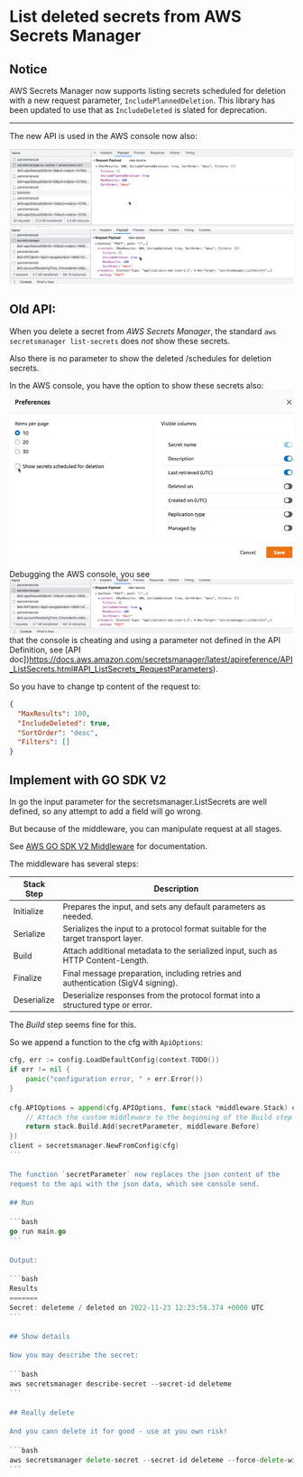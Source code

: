 # List deleted secrets from AWS Secrets Manager

## Notice

AWS Secrets Manager now supports listing secrets scheduled for deletion with a new request parameter, `IncludePlannedDeletion`. This library has been updated to use that as `IncludeDeleted` is slated for deprecation.

-----------------------

The new API is used in the AWS console now also:

![Alt text](img/includeplanneddeletion.png)
![Alt text](img/includedeleted.png)

Old API:
-------
When you delete a secret from *AWS Secrets Manager*, the standard 
`aws secretsmanager list-secrets` does *not* show these secrets.

Also there is no parameter to show the deleted /schedules for deletion secrets.

In the AWS console, you have the option to show these secrets also:
![](img/preferences.png)

Debugging the AWS console, you see ![](img/includedeleted.png) that 
the console is cheating and using a parameter not defined in the API
Definition, see [API doc])https://docs.aws.amazon.com/secretsmanager/latest/apireference/API_ListSecrets.html#API_ListSecrets_RequestParameters).

So you have to change tp content of the request to:

```json
{
  "MaxResults": 100,
  "IncludeDeleted": true,
  "SortOrder": "desc",
  "Filters": []
}
```

## Implement with GO SDK V2

In go the input parameter for the secretsmanager.ListSecrets are
well defined, so any attempt to add a field will go wrong.

But because of the middleware, you can manipulate request at all stages.

See [AWS GO SDK V2 Middleware](https://aws.github.io/aws-sdk-go-v2/docs/middleware/) for documentation.

The middleware has several steps:


Stack Step |	Description
---|---
Initialize	|Prepares the input, and sets any default parameters as needed.
Serialize	|Serializes the input to a protocol format suitable for the target transport layer.
Build	|Attach additional metadata to the serialized input, such as HTTP Content-Length.
Finalize |	Final message preparation, including retries and authentication (SigV4 signing).
Deserialize |	Deserialize responses from the protocol format into a structured type or error.

The *Build* step seems fine for this.

So we append a function to the cfg with `ApiOptions`:

````go
cfg, err := config.LoadDefaultConfig(context.TODO())
if err != nil {
    panic("configuration error, " + err.Error())
}

cfg.APIOptions = append(cfg.APIOptions, func(stack *middleware.Stack) error {
    // Attach the custom middleware to the beginning of the Build step
    return stack.Build.Add(secretParameter, middleware.Before)
})
client = secretsmanager.NewFromConfig(cfg)
```

The function `secretParameter` now replaces the json content of the 
request to the api with the json data, which see console send.

## Run

```bash
go run main.go
```

Output:

```bash
Results
=======
Secret: deleteme / deleted on 2022-11-23 12:23:58.374 +0000 UTC
```

## Show details

Now you may describe the secret:

```bash
aws secretsmanager describe-secret --secret-id deleteme
```

## Really delete

And you cann delete it for good - use at you own risk!

```bash
aws secretsmanager delete-secret --secret-id deleteme --force-delete-without-recovery
```

